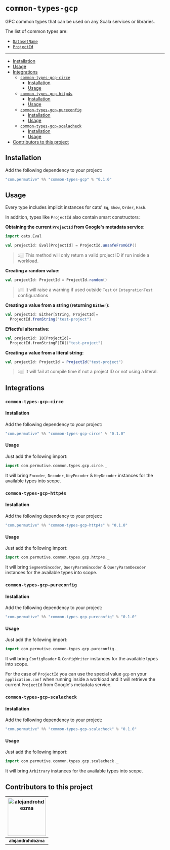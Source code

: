 # `common-types-gcp`

GPC common types that can be used on any Scala services or libraries.

The list of common types are:

- [`DatasetName`](modules/common-types-gcp/src/main/scala/com/permutive/common/types/gcp/DatasetName.scala)
- [`ProjectId`](modules/common-types-gcp/src/main/scala/com/permutive/common/types/gcp/ProjectId.scala)

---

- [Installation](#installation)
- [Usage](#usage)
- [Integrations](#integrations)
  - [`common-types-gcp-circe`](#common-types-gcp-circe)
    - [Installation](#installation)
    - [Usage](#usage)
  - [`common-types-gcp-http4s`](#common-types-gcp-http4s)
    - [Installation](#installation)
    - [Usage](#usage)
  - [`common-types-gcp-pureconfig`](#common-types-gcp-pureconfig)
    - [Installation](#installation)
    - [Usage](#usage)
  - [`common-types-gcp-scalacheck`](#common-types-gcp-scalacheck)
    - [Installation](#installation)
    - [Usage](#usage)
- [Contributors to this project](#contributors-to-this-project)

## Installation

Add the following dependency to your project:

```sbt
"com.permutive" %% "common-types-gcp" % "0.1.0"
```

## Usage

Every type includes implicit instances for cats' `Eq`, `Show`, `Order`, `Hash`.

In addition, types like `ProjectId` also contain smart constructors:

**Obtaining the current `ProjectId` from Google's metadata service:**

```scala
import cats.Eval

val projectId: Eval[ProjectId] = ProjectId.unsafeFromGCP()
```

> 👆🏼 This method will only return a valid project ID if run inside a workload.

**Creating a random value:**

```scala
val projectId: ProjectId = ProjectId.random()
```

> 👆🏼 It will raise a warning if used outside `Test` or `IntegrationTest` configurations

**Creating a value from a string (returning `Either`):**


```scala
val projectId: Either[String, ProjectId]=
  ProjectId.fromString("test-project")
```

**Effectful alternative:**


```scala
val projectId: IO[ProjectId]=
  ProjectId.fromStringF[IO]("test-project")
```

**Creating a value from a literal string:**


```scala
val projectId: ProjectId = ProjectId("test-project")
```

> 👆🏼 It will fail at compile time if not a project ID or not using a literal.

## Integrations

### `common-types-gcp-circe`

#### Installation

Add the following dependency to your project:

```sbt
"com.permutive" %% "common-types-gcp-circe" % "0.1.0"
```

#### Usage

Just add the following import:

```scala
import com.permutive.common.types.gcp.circe._
```

It will bring `Encoder`, `Decoder`, `KeyEncoder` & `KeyDecoder` instances for the
available types into scope.

### `common-types-gcp-http4s`

#### Installation

Add the following dependency to your project:

```sbt
"com.permutive" %% "common-types-gcp-http4s" % "0.1.0"
```

#### Usage

Just add the following import:

```scala
import com.permutive.common.types.gcp.http4s._
```

It will bring `SegmentEncoder`, `QueryParamEncoder` & `QueryParamDecoder`
instances for the available types into scope.

### `common-types-gcp-pureconfig`

#### Installation

Add the following dependency to your project:

```sbt
"com.permutive" %% "common-types-gcp-pureconfig" % "0.1.0"
```

#### Usage

Just add the following import:

```scala
import com.permutive.common.types.gcp.pureconfig._
```

It will bring `ConfigReader` & `ConfigWriter` instances for the available types
into scope.

For the case of `ProjectId` you can use the special value `gcp` on your
`application.conf` when running inside a workload and it will retrieve the
current `ProjectId` from Google's metadata service.

### `common-types-gcp-scalacheck`

#### Installation

Add the following dependency to your project:

```sbt
"com.permutive" %% "common-types-gcp-scalacheck" % "0.1.0"
```

#### Usage

Just add the following import:

```scala
import com.permutive.common.types.gcp.scalacheck._
```

It will bring `Arbitrary` instances for the available types into scope.

## Contributors to this project

| <a href="https://github.com/alejandrohdezma"><img alt="alejandrohdezma" src="https://avatars.githubusercontent.com/u/9027541?v=4&s=120" width="120px" /></a> |
| :--: |
| <a href="https://github.com/alejandrohdezma"><sub><b>alejandrohdezma</b></sub></a> |